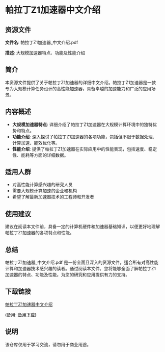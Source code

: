 # 帕拉丁Z1加速器中文介绍

## 资源文件

**文件名**: 帕拉丁Z1加速器_中文介绍.pdf

**描述**: 大规模加速器特点、功能及性能介绍

## 简介

本资源文件提供了关于帕拉丁Z1加速器的详细中文介绍。帕拉丁Z1加速器是一款专为大规模计算任务设计的高性能加速器，具备卓越的加速能力和广泛的应用场景。

## 内容概述

- **大规模加速器特点**: 详细介绍了帕拉丁Z1加速器在大规模计算环境中的独特优势和特点。
- **功能介绍**: 深入探讨了帕拉丁Z1加速器的各项功能，包括但不限于数据处理、计算加速、能效优化等。
- **性能介绍**: 提供了帕拉丁Z1加速器在实际应用中的性能表现，包括速度、稳定性、能耗等方面的详细数据。

## 适用人群

- 对高性能计算感兴趣的研究人员
- 需要大规模计算加速的企业和机构
- 希望了解最新加速器技术的工程师和开发者

## 使用建议

建议在阅读本文件前，具备一定的计算机硬件和加速器基础知识，以便更好地理解帕拉丁Z1加速器的各项特点和性能。

## 总结

帕拉丁Z1加速器_中文介绍.pdf 是一份全面且深入的资源文件，适合所有对高性能计算和加速器技术感兴趣的读者。通过阅读本文件，您将能够全面了解帕拉丁Z1加速器的特点、功能及性能，为您的研究和应用提供有力的支持。

## 下载链接
[帕拉丁Z1加速器中文介绍](https://pan.quark.cn/s/3ab1ba8fa2a9) 

(备用: [备用下载](https://pan.baidu.com/s/1pZL2eUeiBVLmSRINWEkEhw?pwd=1234))

## 说明

该仓库仅用于学习交流，请勿用于商业用途。
